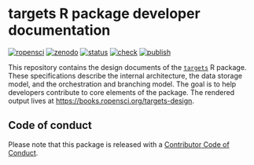 # targets R package developer documentation

[![ropensci](https://badges.ropensci.org/401_status.svg)](https://github.com/ropensci/software-review/issues/401)
[![zenodo](https://zenodo.org/badge/273058618.svg)](https://zenodo.org/badge/latestdoi/273058618)
[![status](https://www.repostatus.org/badges/latest/active.svg)](https://www.repostatus.org/#active)
[![check](https://github.com/ropensci/targets-design/workflows/check/badge.svg)](https://github.com/ropensci/targets-design/actions?query=workflow%3Acheck)
[![publish](https://github.com/ropensci/targets-design/workflows/publish/badge.svg)](https://github.com/ropensci/targets-design/actions?query=workflow%3Apublish)

This repository contains the design documents of the [`targets`](https://github.com/ropensci/targets) R package. These specifications describe the internal architecture, the data storage model, and the orchestration and branching model. The goal is to help developers contribute to core elements of the package. The rendered output lives at <https://books.ropensci.org/targets-design>.

## Code of conduct

Please note that this package is released with a [Contributor Code of Conduct](https://ropensci.org/code-of-conduct/).
